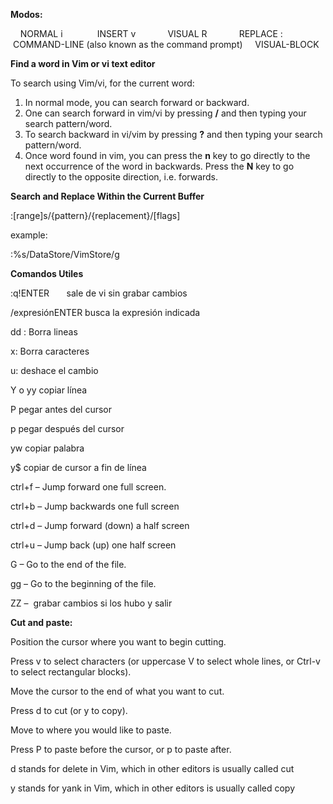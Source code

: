 **Modos:**

<Esc>     NORMAL
i              INSERT
v             VISUAL
R             REPLACE
:              COMMAND-LINE (also known as the command prompt)
<C-v>     VISUAL-BLOCK

**Find a word in Vim or vi text editor**

To search using Vim/vi, for the current word:

1. In normal mode, you can search forward or backward.
2. One can search forward in vim/vi by pressing **/** and then typing your search pattern/word.
3. To search backward in vi/vim by pressing **?** and then typing your search pattern/word.
4. Once word found in vim, you can press the **n** key to go directly to the next occurrence of the word in backwards. Press the **N** key to go directly to the opposite direction, i.e. forwards.

**Search and Replace Within the Current Buffer**

:[range]s/{pattern}/{replacement}/[flags]

example:

:%s/DataStore/VimStore/g

**Comandos Utiles**

:q!ENTER       sale de vi sin grabar cambios

/expresiónENTER busca la expresión indicada

dd : Borra lineas

x: Borra caracteres

u: deshace el cambio

Y o yy copiar línea

P pegar antes del cursor

p pegar después del cursor

yw copiar palabra

y$ copiar de cursor a fin de línea

ctrl+f – Jump forward one full screen.

ctrl+b – Jump backwards one full screen

ctrl+d – Jump forward (down) a half screen

ctrl+u – Jump back (up) one half screen

G – Go to the end of the file.

gg – Go to the beginning of the file.

ZZ –  grabar cambios si los hubo y salir

**Cut and paste:**

Position the cursor where you want to begin cutting.

Press v to select characters (or uppercase V to select whole lines, or Ctrl-v to select rectangular blocks).

Move the cursor to the end of what you want to cut.

Press d to cut (or y to copy).

Move to where you would like to paste.

Press P to paste before the cursor, or p to paste after.

d stands for delete in Vim, which in other editors is usually called cut

y stands for yank in Vim, which in other editors is usually called copy
